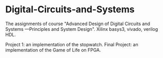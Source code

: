 # Digital-Circuits-and-Systems
The assignments of course "Advanced Design of Digital Circuits and Systems —Principles and System Design".
Xilinx basys3, vivado, verilog HDL.

Project 1: an implementation of the stopwatch.
Final Project: an implementation of the Game of Life on FPGA.

